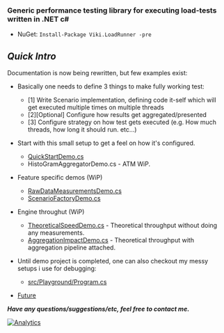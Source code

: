 ### Generic performance testing library for executing load-tests written in .NET c# ###
* NuGet: `Install-Package Viki.LoadRunner -pre`

## *Quick Intro*
Documentation is now being rewritten, but few examples exist:

* Basically one needs to define 3 things to make fully working test:
  - [1] Write Scenario implementation, defining code it-self which will get executed multiple times on multiple threads
  - [2][Optional] Configure how results get aggregated/presented
  - [3] Configure strategy on how test  gets executed (e.g. How much threads, how long it should run. etc...)

* Start with this small setup to get a feel on how it's configured.
  - [QuickStartDemo.cs](/demo/Guides/QuickStart/QuickStartDemo.cs)
  - HistoGramAggregatorDemo.cs - ATM WiP.
* Feature specific demos (WiP)
  - [RawDataMeasurementsDemo.cs](/demo/Guides/Aggregation/RawDataMeasurementsDemo.cs)
  - [ScenarioFactoryDemo.cs](/demo/Guides/StrategyBuilderFeatures/ScenarioFactoryDemo.cs)
* Engine throughut (WiP)
  - [TheoreticalSpeedDemo.cs](demo/Theoretical/TheoreticalSpeedDemo.cs) - Theoretical throughput without doing any measurements.
  - [AggregationImpactDemo.cs](demo/Theoretical/AggregationImpactDemo.cs) - Theoretical throughput with aggregation pipeline attached.
  
* Until demo project is completed, one can also checkout my messy setups i use for debugging:
  - [src/Playground/Program.cs](/src/Viki.LoadRunner.Playground/Program.cs)
  
* [Future](../../wiki/TODOs)

***Have any questions/suggestions/etc, feel free to contact me.***

[![Analytics](https://ga-beacon.appspot.com/UA-71045586-1/LoadRunner/readme?pixel)](https://github.com/Vycka/LoadRunner)
